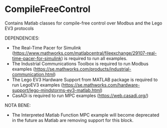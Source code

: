 # CompileFreeControl
Contains Matlab classes for compile-free control over Modbus and the Lego EV3 protocols

DEPENDENCIES:

- The Real-Time Pacer for Simulink (https://www.mathworks.com/matlabcentral/fileexchange/29107-real-time-pacer-for-simulink) is required to run all examples.
- The Industrial Communications Toolbox is required to run Modbus examples (https://se.mathworks.com/products/industrial-communication.html)
- The Lego EV3 Hardware Support from MATLAB package is required to run LegoEV3 examples (https://se.mathworks.com/hardware-support/lego-mindstorms-ev3-matlab.html)
- CasADi is required to run MPC examples (https://web.casadi.org/)

NOTA BENE:

- The Interpreted Matlab Function MPC example will become deprecated in the future as Matlab are removing support for this block.

